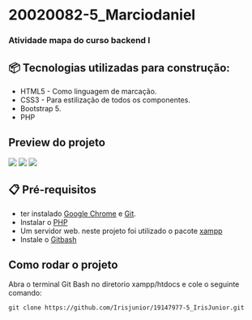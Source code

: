 # 20020082-5_Marciodaniel

### Atividade mapa do curso backend I

## 📦 Tecnologias utilizadas para construção:
- HTML5 -  Como linguagem de marcação.
- CSS3  -  Para estilização de todos os componentes.
- Bootstrap 5.
- PHP
  
## Preview do projeto
![](preview/img1.png)
![](preview/img2.png)
![](preview/img3.png)


## 📋 Pré-requisitos
- ter instalado  [Google Chrome](https://www.google.com/intl/pt-BR/chrome) e [Git](https://git-scm.com/downloads).
- Instalar o [PHP](https://www.php.net/)
- Um servidor web. neste projeto foi utilizado o pacote [xampp](https://www.apachefriends.org/pt_br/index.html)
- Instale o [Gitbash](https://git-scm.com/downloads)

## Como rodar o projeto
Abra o terminal Git Bash no diretorio xampp/htdocs e cole o seguinte comando:
```
git clone https://github.com/Irisjunior/19147977-5_IrisJunior.git
```
